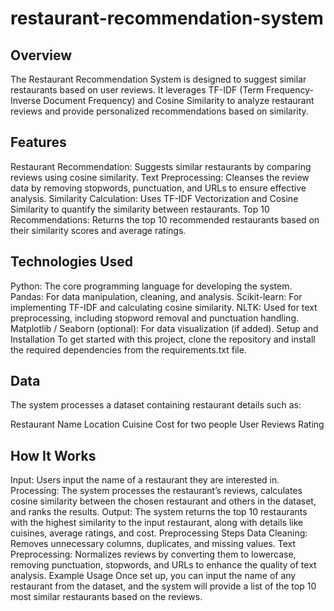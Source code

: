 # restaurant-recommendation-system

## Overview
The Restaurant Recommendation System is designed to suggest similar restaurants based on user reviews. It leverages TF-IDF (Term Frequency-Inverse Document Frequency) and Cosine Similarity to analyze restaurant reviews and provide personalized recommendations based on similarity.

## Features
Restaurant Recommendation: Suggests similar restaurants by comparing reviews using cosine similarity.
Text Preprocessing: Cleanses the review data by removing stopwords, punctuation, and URLs to ensure effective analysis.
Similarity Calculation: Uses TF-IDF Vectorization and Cosine Similarity to quantify the similarity between restaurants.
Top 10 Recommendations: Returns the top 10 recommended restaurants based on their similarity scores and average ratings.
## Technologies Used
Python: The core programming language for developing the system.
Pandas: For data manipulation, cleaning, and analysis.
Scikit-learn: For implementing TF-IDF and calculating cosine similarity.
NLTK: Used for text preprocessing, including stopword removal and punctuation handling.
Matplotlib / Seaborn (optional): For data visualization (if added).
Setup and Installation
To get started with this project, clone the repository and install the required dependencies from the requirements.txt file.

## Data
The system processes a dataset containing restaurant details such as:

Restaurant Name
Location
Cuisine
Cost for two people
User Reviews
Rating
## How It Works
Input: Users input the name of a restaurant they are interested in.
Processing: The system processes the restaurant’s reviews, calculates cosine similarity between the chosen restaurant and others in the dataset, and ranks the results.
Output: The system returns the top 10 restaurants with the highest similarity to the input restaurant, along with details like cuisines, average ratings, and cost.
Preprocessing Steps
Data Cleaning: Removes unnecessary columns, duplicates, and missing values.
Text Preprocessing: Normalizes reviews by converting them to lowercase, removing punctuation, stopwords, and URLs to enhance the quality of text analysis.
Example Usage
Once set up, you can input the name of any restaurant from the dataset, and the system will provide a list of the top 10 most similar restaurants based on the reviews.
